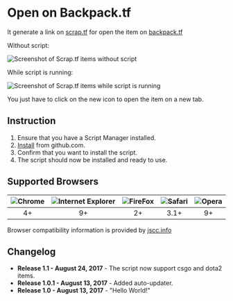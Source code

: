 # Open on Backpack.tf
It generate a link on [scrap.tf](https://scrap.tf/)  for open the item on [backpack.tf](https://backpack.tf/)

Without script:

![Screenshot of Scrap.tf items without script](img/screenshot_0.png?raw=true)

While script is running:

![Screenshot of Scrap.tf items while script is running ](img/screenshot_1.png?raw=true)

You just have to click on the new icon to open the item on a new tab.

## Instruction
1. Ensure that you have a Script Manager installed.
2. [Install](scraptfOpenOnBackpack.user.js?raw=true) from github.com.
3. Confirm that you want to install the script.
4. The script should now be installed and ready to use.

## Supported Browsers

| ![Chrome ](https://www.w3schools.com/images/compatible_chrome.gif) | ![ Internet Explorer](https://www.w3schools.com/images/compatible_edge.gif) | ![FireFox](https://www.w3schools.com/images/compatible_firefox.gif) | ![Safari](https://www.w3schools.com/images/compatible_safari.gif) | ![Opera](https://www.w3schools.com/images/compatible_opera.gif) |
|     :---:      |     :---:      |     :---:      |     :---:      |     :---:      |
| 4+ | 9+ | 2+ | 3.1+ | 9+ |

Browser compatibility information is provided by [jscc.info](http://jscc.info/)
## Changelog
* **Release 1.1 - August 24, 2017**     - The script now support csgo and dota2 items.
* **Release 1.0.1 - August 13, 2017**   - Added auto-updater.
* **Release 1.0 - August 13, 2017**     - "Hello World!"
